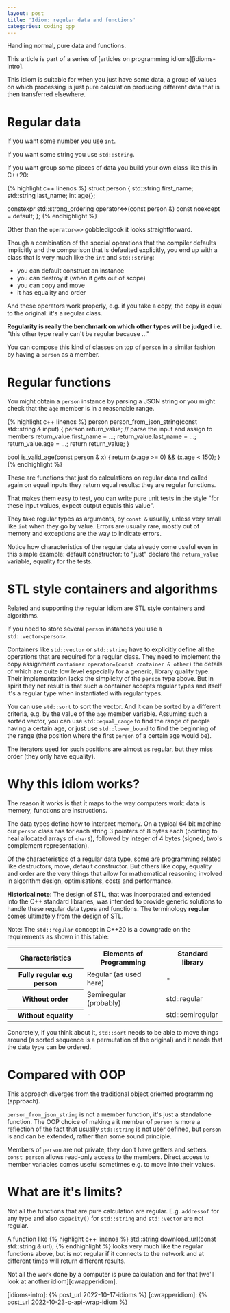 ```yaml
---
layout: post
title: 'Idiom: regular data and functions'
categories: coding cpp
---
```


Handling normal, pure data and functions.


This article is part of a series of [articles on programming
idioms][idioms-intro].

This idiom is suitable for when you just have some data, a group of values on
which processing is just pure calculation producing different data that is then
transferred elsewhere.

# Regular data

If you want some number you use `int`.

If you want some string you use `std::string`.

If you want group some pieces of data you build your own class like this in C++20:

{% highlight c++ linenos %}
struct person
{
  std::string first_name;
  std::string last_name;
  int age{};

  constexpr std::strong_ordering
    operator<=>(const person &) const noexcept = default;
};
{% endhighlight %}

Other than the `operator<=>` gobbledigook it looks straightforward.

Though a combination of the special operations that the compiler defaults
implicitly and the comparison that is defaulted explicitly, you end up with a
class that is very much like the `int` and `std::string`:
- you can default construct an instance
- you can destroy it (when it gets out of scope)
- you can copy and move
- it has equality and order

And these operators work properly, e.g. if you take a copy, the copy is equal
to the original: it's a regular class.

**Regularity is really the benchmark on which other types will be judged** i.e.
"this other type really can't be regular because ..."

You can compose this kind of classes on top of `person` in a similar fashion by
having a `person` as a member.


# Regular functions

You might obtain a `person` instance by parsing a JSON string or you might
check that the `age` member is in a reasonable range.

{% highlight c++ linenos %}
person person_from_json_string(const std::string & input) {
  person return_value;
  // parse the input and assign to members
  return_value.first_name = ...;
  return_value.last_name = ...;
  return_value.age = ...;
  return return_value;
}

bool is_valid_age(const person & x) {
  return (x.age >= 0) && (x.age < 150);
}
{% endhighlight %}

These are functions that just do calculations on regular data and called again
on equal inputs they return equal results: they are regular functions.

That makes them easy to test, you can write pure unit tests in the style "for
these input values, expect output equals this value".

They take regular types as arguments, by `const &` usually, unless very small
like `int` when they go by value. Errors are usually rare, mostly out of memory
and exceptions are the way to indicate errors.

Notice how characteristics of the regular data already come useful even in this
simple example: default constructor: to "just" declare the `return_value`
variable, equality for the tests.


# STL style containers and algorithms

Related and supporting the regular idiom are STL style containers and
algorithms.

If you need to store several `person` instances you use a
`std::vector<person>`.

Containers like `std::vector` or `std::string` have to explicitly define all
the operations that are required for a regular class. They need to implement
the copy assignment `container operator=(const container & other)` the details
of which are quite low level especially for a generic, library quality type.
Their implementation lacks the simplicity of the `person` type above. But in
spirit they net result is that such a container accepts regular types and
itself it's a regular type when instantiated with regular types.

You can use `std::sort` to sort the vector. And it can be sorted by a different
criteria, e.g. by the value of the `age` member variable. Assuming such a
sorted vector, you can use `std::equal_range` to find the range of people
having a certain age, or just use `std::lower_bound` to find the beginning of
the range (the position where the first `person` of a certain age would be).

The iterators used for such positions are almost as regular, but they miss
order (they only have equality).


# Why this idiom works?

The reason it works is that it maps to the way computers work: data is memory,
functions are instructions.

The data types define how to interpret memory. On a typical 64 bit machine our
`person` class has for each string 3 pointers of 8 bytes each (pointing to heal allocated
arrays of `char`s), followed by integer of 4 bytes (signed, two's complement
representation).

Of the characteristics of a regular data type, some are programming related
like destructors, move, default constructor. But others like copy, equality and
order are the very things that allow for mathematical reasoning involved in
algorithm design, optimisations, costs and performance.

**Historical note**: The design of STL, that was incorporated and extended into
the C++ standard libraries, was intended to provide generic solutions to handle
these regular data types and functions. The terminology **regular** comes
ultimately from the design of STL.

Note: The `std::regular` concept in C++20 is a downgrade on the requirements as
shown in this table:

<table>
<tr>
  <th>Characteristics</th>
  <th>Elements of Programming</th>
  <th>Standard library</th>
</tr>
<tr>
  <th>Fully regular e.g person</th>
  <td>Regular (as used here)</td>
  <td>-</td>
</tr>
<tr>
  <th>Without order</th>
  <td>Semiregular (probably)</td>
  <td>std::regular</td>
</tr>
<tr>
  <th>Without equality</th>
  <td>-</td>
  <td>std::semiregular</td>
</tr>
</table>

Concretely, if you think about it, `std::sort` needs to be able to move things
around (a sorted sequence is a permutation of the original) and it needs that
the data type can be ordered.


# Compared with OOP

This approach diverges from the traditional object oriented programming
(approach).

`person_from_json_string` is not a member function, it's just a standalone
function. The OOP choice of making a it member of `person` is more a reflection
of the fact that usually `std::string` is not user defined, but `person` is and
can be extended, rather than some sound principle.

Members of `person` are not private, they don't have getters and setters.
`const person` allows read-only access to the members. Direct access to member
variables comes useful sometimes e.g. to move into their values.


# What are it's limits?

Not all the functions that are pure calculation are regular. E.g. `addressof`
for any type and also `capacity()` for `std::string` and `std::vector` are not
regular.

A function like
{% highlight c++ linenos %}
std::string download_url(const std::string & url);
{% endhighlight %}
looks very much like the regular functions above, but is not regular if it
connects to the network and at different times will return different results.

Not all the work done by a computer is pure calculation and for that [we'll
look at another idiom][cwrapperidiom].

[idioms-intro]:    {% post_url 2022-10-17-idioms %}
[cwrapperidiom]:   {% post_url 2022-10-23-c-api-wrap-idiom %}

